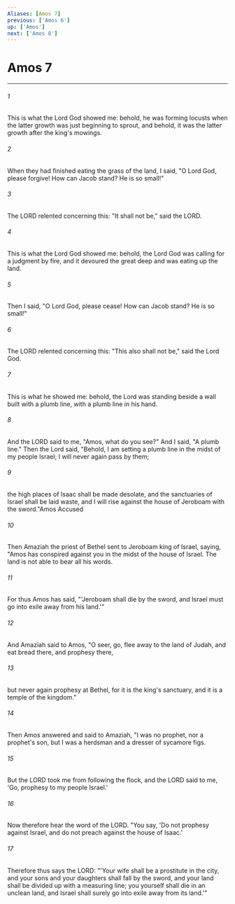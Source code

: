 ```yaml
---
Aliases: [Amos 7]
previous: ['Amos 6']
up: ['Amos']
next: ['Amos 8']
---
```

# Amos 7

***

 

###### 1 
This is what the Lord God showed me: behold, he was forming locusts when the latter growth was just beginning to sprout, and behold, it was the latter growth after the king's mowings. 
 

###### 2 
When they had finished eating the grass of the land, I said,
 "O Lord God, please forgive! 
 How can Jacob stand? 
 He is so small!" 
 
 

###### 3 
The LORD relented concerning this: 
 "It shall not be," said the LORD.
 
 

###### 4 
This is what the Lord God showed me: behold, the Lord God was calling for a judgment by fire, and it devoured the great deep and was eating up the land. 
 

###### 5 
Then I said,
 "O Lord God, please cease! 
 How can Jacob stand? 
 He is so small!" 
 
 

###### 6 
The LORD relented concerning this: 
 "This also shall not be," said the Lord God.
 
 

###### 7 
This is what he showed me: behold, the Lord was standing beside a wall built with a plumb line, with a plumb line in his hand. 
 

###### 8 
And the LORD said to me, "Amos, what do you see?" And I said, "A plumb line." Then the Lord said,
 "Behold, I am setting a plumb line 
 in the midst of my people Israel; 
 I will never again pass by them; 
 
 

###### 9 
the high places of Isaac shall be made desolate, 
 and the sanctuaries of Israel shall be laid waste, 
 and I will rise against the house of Jeroboam with the sword."Amos Accused
 
 

###### 10 
Then Amaziah the priest of Bethel sent to Jeroboam king of Israel, saying, "Amos has conspired against you in the midst of the house of Israel. The land is not able to bear all his words. 
 

###### 11 
For thus Amos has said,
 "'Jeroboam shall die by the sword, 
 and Israel must go into exile 
 away from his land.'"
 
 

###### 12 
And Amaziah said to Amos, "O seer, go, flee away to the land of Judah, and eat bread there, and prophesy there, 
 

###### 13 
but never again prophesy at Bethel, for it is the king's sanctuary, and it is a temple of the kingdom."
 
 

###### 14 
Then Amos answered and said to Amaziah, "I was no prophet, nor a prophet's son, but I was a herdsman and a dresser of sycamore figs. 
 

###### 15 
But the LORD took me from following the flock, and the LORD said to me, 'Go, prophesy to my people Israel.' 
 

###### 16 
Now therefore hear the word of the LORD.
 "You say, 'Do not prophesy against Israel, 
 and do not preach against the house of Isaac.'
 
 

###### 17 
Therefore thus says the LORD:
 "'Your wife shall be a prostitute in the city, 
 and your sons and your daughters shall fall by the sword, 
 and your land shall be divided up with a measuring line; 
 you yourself shall die in an unclean land, 
 and Israel shall surely go into exile away from its land.'"
 
